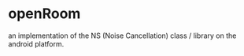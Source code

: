 openRoom
========

an implementation of the NS (Noise Cancellation) class / library on the android platform.
